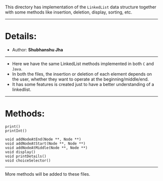 This directory has implementation of the `LinkedList` data structure together with some methods like insertion, deletion, display, sorting, etc.
___
# Details:
* Author: **Shubhanshu Jha**
___

* Here we have the same LinkedList methods implemented in both `C` and `Java`.
* In both the files, the insertion or deletion of each element depends on the user, whether they want to operate at the beginning/middle/end.
* It has some features is created just to have a better understanding of a linkedlist.
___

# Methods:
```
print()
printInt()

void addNodeAtEnd(Node **, Node **)
void addNodeAtStart(Node **, Node **)
void addNodeAtMiddle(Node **, Node **)
void display()
void printDetails()
void choiceSelector()
```
___

More methods will be added to these files.
